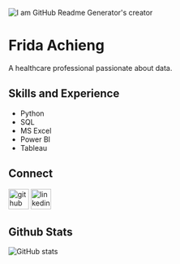 ![I am GitHub Readme Generator's creator](https://sp-ao.shortpixel.ai/client/to_webp,q_glossy,ret_img/https://www.analyticsinsight.net/wp-content/uploads/2021/05/Analytics-1440x564_c.jpg)

# Frida Achieng


A healthcare professional passionate about data.

## Skills and Experience
* Python
* SQL
* MS Excel
* Power BI
* Tableau


## Connect


[<img src='https://cdn.jsdelivr.net/npm/simple-icons@3.0.1/icons/github.svg' alt='github' height='40'>](https://github.com/FridaAchieng)  [<img src='https://cdn.jsdelivr.net/npm/simple-icons@3.0.1/icons/linkedin.svg' alt='linkedin' height='40'>](https://www.linkedin.com/in/frida-achieng/) 

## Github Stats

![GitHub stats](https://github-readme-stats.vercel.app/api?username=FridaAchieng&show_icons=true)  





<!---
FridaAchieng/FridaAchieng is a special ✨ repository because its `README.md` (this file) appears on your GitHub profile.
You can click the Preview link to take a look at your changes.
--->

